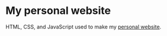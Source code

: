 # My personal website
HTML, CSS, and JavaScript used to make my [personal website](https://www.chrishdz.xyz).
